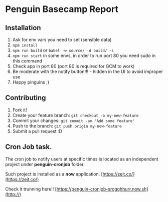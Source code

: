 # Penguin Basecamp Report

## Installation

1. Ask for env vars you need to set (sensible data)
2. `npm install`
3. `npm run build` or `babel -w source/ -d build/ -s`
4. `npm run start` in some envs, in order to run port 80 you need sudo in this command
5. Check app in port 80 (port 80 is required for GCM to work)
7. Be moderate with the notify button!!! - hidden in the UI to avoid improper use
6. Happy pinguins ;)


## Contributing
1. Fork it!
2. Create your feature branch: `git checkout -b my-new-feature`
3. Commit your changes: `git commit -am 'Add some feature'`
4. Push to the branch: `git push origin my-new-feature`
5. Submit a pull request :D


## Cron Job task.
The cron job to notify users at specific times is located as an independent project under **penguin-cronjob** folder.

Such project is installed as a **now** application.
[https://zeit.co/](https://zeit.co/)

Check it trunning here!! [https://penguin-cronjob-srcgghhurr.now.sh](http://)
